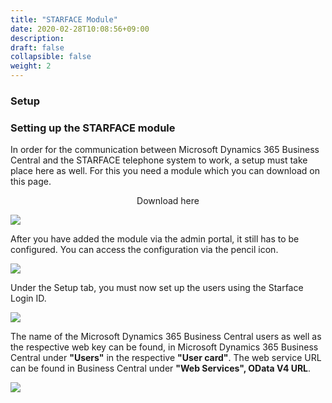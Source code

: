```yaml
---
title: "STARFACE Module"
date: 2020-02-28T10:08:56+09:00
description: 
draft: false
collapsible: false
weight: 2
---
```

### Setup

### Setting up the STARFACE module
In order for the communication between Microsoft Dynamics 365 Business Central and the STARFACE telephone system to work, a setup must take place here as well. For this you need a module which you can download on this page.

<p style="text-align: center;">
Download here
</p>

[<img src="/images/apps/ctidownload.jpg">](files/CTI_Module.zip)

After you have added the module via the admin portal, it still has to be configured. You can access the configuration via the pencil icon.

![](images/apps/cticonfigstarfaceen.png)

Under the Setup tab, you must now set up the users using the Starface Login ID.

![](images/apps/ctimodulesetupen.png)

The name of the Microsoft Dynamics 365 Business Central users as well as the respective web key can be found, in Microsoft Dynamics 365 Business Central under **"Users"** in the respective **"User card"**. The web service URL can be found in Business Central under **"Web Services", OData V4 URL**.

![](images/apps/ctiusersetupen.PNG)